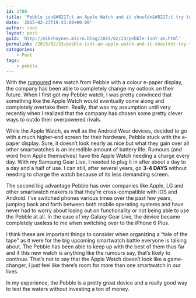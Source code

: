 ```yaml
---
id: 1780
title: 'Pebble isn&#8217;t an Apple Watch and it shouldn&#8217;t try to be'
date: '2015-02-23T19:43:00+00:00'
author: root
layout: post
guid: 'http://mikehaynes.micro.blog/2015/02/23/pebble-isnt-an.html'
permalink: /2015/02/23/pebble-isnt-an-apple-watch-and-it-shouldnt-try-to-be/
categories:
    - Post
tags:
    - pebble
---
```


With the [rumoured](http://www.theverge.com/2015/2/23/8089725/pebble-color-display-smartwatch-leaks) new watch from Pebble with a colour e-paper display, the company has been able to completely change my outlook on their future. When I first got my Pebble watch, I was pretty convinced that something like the Apple Watch would eventually come along and completely overtake them. Really, that was my assumption until very recently when I realized that the company has chosen some pretty clever ways to outdo their overpowered rivals.

While the Apple Watch, as well as the Android Wear devices, decided to go with a much higher-end screen for their hardware, Pebble stuck with the e-paper display. Sure, it doesn’t look nearly as nice but what they gain over all other smartwatches is an incredible amount of battery life. Rumours (and word from Apple themselves) have the Apple Watch needing a charge every day. With my Samsung Gear Live, I needed to plug it in after about a day to a day and a half of use. I can still, after several years, go **3-4 DAYS** without needing to charge the watch because of its less demanding screen.

The second big advantage Pebble has over companies like Apple, LG and other smartwatch makers is that they’re cross-compatible with iOS and Android. I’ve switched phones various times over the past few years, jumping back and forth between both mobile operating systems and have never had to worry about losing out on functionality or not being able to use the Pebble at all. In the case of my Galaxy Gear Live, the device became completely useless to me when switching over to the iPhone 6 Plus.

I think these are important things to consider when organizing a “tale of the tape” as it were for the big upcoming smartwatch battle everyone is talking about. The Pebble has been able to keep up with the best of them thus far and if this new watch is anything like the rumours say, that’s likely to continue. That’s not to say that the Apple Watch doesn’t look like a game-changer, I just feel like there’s room for more than one smartwatch in our lives.

In my experience, the Pebble is a pretty great device and a really good way to test the waters without investing a ton of money.